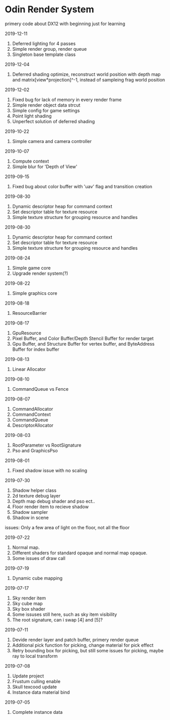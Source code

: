 # Odin Render System
primery code about DX12 with beginning
just for learning

2019-12-11
1. Deferred lighting for 4 passes
2. Simple render group, render queue
3. Singleton base template class

2019-12-04
1. Deferred shading optimize, reconstruct world position with depth map and matrix[view*projection]^-1, instead of sampleing frag world position

2019-12-02
1. Fixed bug for lack of memory in every render frame
2. Simple render object data strcut
3. Simple config for game settings
4. Point light shading
5. Unperfect solution of deferred shading

2019-10-22
1. Simple camera and camera controller

2019-10-07
1. Compute context
2. Simple blur for 'Depth of View'

2019-09-15
1. Fixed bug about color buffer with 'uav' flag and transition creation

2019-08-30
1. Dynamic descriptor heap for command context
2. Set descriptor table for texture resource
3. Simple texture structure for grouping resource and handles

2019-08-30
1. Dynamic descriptor heap for command context
2. Set descriptor table for texture resource
3. Simple texture structure for grouping resource and handles

2019-08-24
1. Simple game core 
2. Upgrade render system(?)

2019-08-22
1. Simple graphics core

2019-08-18
1. ResourceBarrier 

2019-08-17
1. GpuResource  
2. Pixel Buffer, and Color Buffer/Depth Stencil Buffer for render target  
3. Gpu Buffer, and Structure Buffer for vertex buffer, and ByteAddress Buffer for index buffer

2019-08-13
1. Linear Allocator  

2019-08-10
1. CommandQueue vs Fence

2019-08-07
1. CommandAllocator 
2. CommandContext
3. CommandQueue
4. DescriptorAllocator

2019-08-03
1. RootParameter vs RootSignature
2. Pso and GraphicsPso

2019-08-01
1. Fixed shadow issue with no scaling

2019-07-30
1. Shadow helper class
2. 2d texture debug layer
3. Depth map debug shader and pso ect..
4. Floor render item to recieve shadow
5. Shadow sampler
6. Shadow in scene

issues:
Only a few area of light on the floor, not all the floor


2019-07-22
1. Normal map.
2. Different shaders for standard opaque and normal map opaque.
3. Some issues of draw call

2019-07-19
1. Dynamic cube mapping

2019-07-17
1. Sky render item
2. Sky cube map
3. Sky box shader
4. Some issuses still here, such as sky item visibility
5. The root signature, can i swap [4] and [5]?

2019-07-11
1. Devide render layer and patch buffer, primery render queue
2. Additional pick function for picking, change material for pick effect
3. Retry bounding box for picking, but still some issues for picking, maybe ray to local transform

2019-07-08
1. Update project
2. Frustum culling enable
3. Skull texcood update
4. Instance data material bind

2019-07-05
1. Complete instance data
